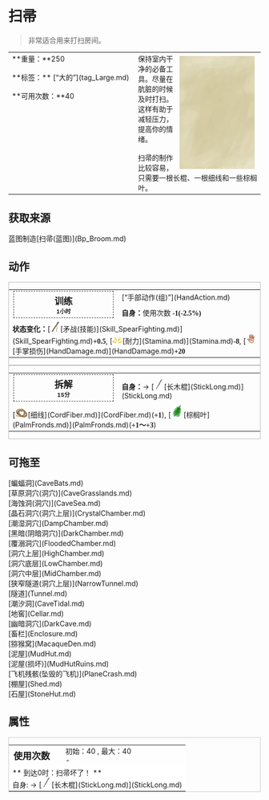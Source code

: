 # 扫帚  
> 非常适合用来打扫房间。  
  
<table class="table table-bordered" data-toggle="table"  data-show-header="false"><thead style="display:none"><tr ><th  style="width:50%;text-align:left;vertical-align:top;"  >title</th><th  style="width:50%;text-align:left;vertical-align:top;"  ></th></tr></thead><tr ><td  style="width:50%;text-align:left;vertical-align:top;"  >**重量：**250<br><br>**标签：**	[“大的”](tag_Large.md)<br><br>**可用次数：**40</td><td  style="width:50%;text-align:left;vertical-align:top;"  ><div style="float:right; margin:5px"><div class="gamecard" style="width:150px; height:225px;"><a href="Broom.md" style="color:black"><img class="bg" decoding="async" src="../wiki/Sprite/BG_SandTop.png" href="a.md" style="max-width:150px;max-height:225px;"><img decoding="async" src="../wiki/Sprite/Broom.png" class="cardimageNoBack" style="transform: translate(-50%, 0%) scale(0.4398826979472141);"><span style="font-size: 25px;">扫帚</span></a></div></div>保持室内干净的必备工具。尽量在肮脏的时候及时打扫。这样有助于减轻压力，提高你的情绪。<br><br>扫帚的制作比较容易，只需要一根长棍、一根细线和一些棕榈叶。</td></tr></tbody></table>  
  
## 获取来源  
<div style="display:inline-block"><div class="gamedatalist" style="text-align:left;min-width:200px;min-height:0px;"><div style="display:inline-block"><div style="display:inline-block;vertical-align:middle;">蓝图制造</div><div style="display:inline-block;vertical-align:middle;">[扫帚(蓝图)](Bp_Broom.md)</div></div></div></div>  
  
## 动作  
<div  style="border:1px solid #BBB"><table><tr><td rowspan="2" style="width:200px;text-align:center;font-size:1.3em;font-weight:bold"><div style="padding:5px;border:1px dashed #333"><div>训练</div><div style="font-size:0.6em;"><font data-toggle="tooltip" data-placement="top" title="4TP">1小时</font></div></div></td><td>[“手部动作(组)”](HandAction.md)</td></tr><tr><td><b>自身：</b>使用次数  <span style="font-family:ui-monospace"><b>-1(-2.5%)</b></span></td></tr><tr><td colspan="2"><b>状态变化：</b>[<div style="width:20px;display:inline-block;text-align:center"><img decoding="async" src="../wiki/Sprite/SpearStone.png" href="a.md" style="max-width:20px;max-height:20px;"></div>[矛战(技能)](Skill_SpearFighting.md)](Skill_SpearFighting.md)<span style="font-family:ui-monospace"><b>+0.5</b></span>, [<div style="width:20px;display:inline-block;text-align:center"><img decoding="async" src="../wiki/Sprite/Tired.png" href="a.md" style="max-width:20px;max-height:20px;"></div>[耐力](Stamina.md)](Stamina.md)<span style="font-family:ui-monospace"><b>-8</b></span>, [<div style="width:20px;display:inline-block;text-align:center"><img decoding="async" src="../wiki/Sprite/Hand.png" href="a.md" style="max-width:20px;max-height:20px;"></div>[手掌损伤](HandDamage.md)](HandDamage.md)<span style="font-family:ui-monospace"><b>+20</b></span></td></tr></table></div>  
<div  style="border:1px solid #BBB"><table><tr><td rowspan="2" style="width:200px;text-align:center;font-size:1.3em;font-weight:bold"><div style="padding:5px;border:1px dashed #333"><div>拆解</div><div style="font-size:0.6em;"><font data-toggle="tooltip" data-placement="top" title="1TP">15分</font></div></div></td><td></td></tr><tr><td><b>自身：</b>→ [<div style="width:20px;display:inline-block;text-align:center"><img decoding="async" src="../wiki/Sprite/StickLong.png" href="a.md" style="max-width:20px;max-height:20px;"></div>[长木棍](StickLong.md)](StickLong.md)</td></tr><tr><td colspan="2">[<div style="width:25px;display:inline-block;text-align:center"><img decoding="async" src="../wiki/Sprite/CordFiber.png" href="a.md" style="max-width:25px;max-height:25px;"></div>[细线](CordFiber.md)](CordFiber.md)(<span style="font-family:ui-monospace"><b>+1</b></span>), [<div style="width:25px;display:inline-block;text-align:center"><img decoding="async" src="../wiki/Sprite/PalmTreeLeaves.png" href="a.md" style="max-width:25px;max-height:25px;"></div>[棕榈叶](PalmFronds.md)](PalmFronds.md)(<span style="font-family:ui-monospace"><b>+1～+3</b></span>)</td></tr></table></div>  
  
  
## 可拖至  
<div style="display:inline-block"><div class="gamedatalist" style="text-align:left;min-width:100px;min-height:0px;">[蝙蝠洞](CaveBats.md)</div><div class="gamedatalist" style="text-align:left;min-width:100px;min-height:0px;">[草原洞穴(洞穴)](CaveGrasslands.md)</div><div class="gamedatalist" style="text-align:left;min-width:100px;min-height:0px;">[海蚀洞(洞穴)](CaveSea.md)</div><div class="gamedatalist" style="text-align:left;min-width:100px;min-height:0px;">[晶石洞穴(洞穴上层)](CrystalChamber.md)</div><div class="gamedatalist" style="text-align:left;min-width:100px;min-height:0px;">[潮湿洞穴](DampChamber.md)</div><div class="gamedatalist" style="text-align:left;min-width:100px;min-height:0px;">[黑暗(阴暗洞穴)](DarkChamber.md)</div><div class="gamedatalist" style="text-align:left;min-width:100px;min-height:0px;">[覆溺洞穴](FloodedChamber.md)</div><div class="gamedatalist" style="text-align:left;min-width:100px;min-height:0px;">[洞穴上层](HighChamber.md)</div><div class="gamedatalist" style="text-align:left;min-width:100px;min-height:0px;">[洞穴底层](LowChamber.md)</div><div class="gamedatalist" style="text-align:left;min-width:100px;min-height:0px;">[洞穴中层](MidChamber.md)</div><div class="gamedatalist" style="text-align:left;min-width:100px;min-height:0px;">[狭窄隧道(洞穴上层)](NarrowTunnel.md)</div><div class="gamedatalist" style="text-align:left;min-width:100px;min-height:0px;">[隧道](Tunnel.md)</div><div class="gamedatalist" style="text-align:left;min-width:100px;min-height:0px;">[潮汐洞](CaveTidal.md)</div><div class="gamedatalist" style="text-align:left;min-width:100px;min-height:0px;">[地窖](Cellar.md)</div><div class="gamedatalist" style="text-align:left;min-width:100px;min-height:0px;">[幽暗洞穴](DarkCave.md)</div><div class="gamedatalist" style="text-align:left;min-width:100px;min-height:0px;">[畜栏](Enclosure.md)</div><div class="gamedatalist" style="text-align:left;min-width:100px;min-height:0px;">[猕猴窝](MacaqueDen.md)</div><div class="gamedatalist" style="text-align:left;min-width:100px;min-height:0px;">[泥屋](MudHut.md)</div><div class="gamedatalist" style="text-align:left;min-width:100px;min-height:0px;">[泥屋(损坏)](MudHutRuins.md)</div><div class="gamedatalist" style="text-align:left;min-width:100px;min-height:0px;">[飞机残骸(坠毁的飞机)](PlaneCrash.md)</div><div class="gamedatalist" style="text-align:left;min-width:100px;min-height:0px;">[棚屋](Shed.md)</div><div class="gamedatalist" style="text-align:left;min-width:100px;min-height:0px;">[石屋](StoneHut.md)</div></div>  
  
## 属性   
<div  style="border:1px solid #CCC;"><table style="margin-bottom:0px;"><tr><td style="width:30%;text-align:left; background-color:#FEFEFE;font-size:1.3em;font-weight:bold;">使用次数</td><td style="font-size:1em;background-color:#FEFEFE">初始：40 , 最大：40<br>-</td></tr><tr style="background-color:#FFFFFF"><td colspan=2>** 到达0时：扫帚坏了！ **<br>自身: → [<div style="width:20px;display:inline-block;text-align:center"><img decoding="async" src="../wiki/Sprite/StickLong.png" href="a.md" style="max-width:20px;max-height:20px;"></div>[长木棍](StickLong.md)](StickLong.md)</td></tr></table></div>  


<script>document.title="扫帚 - 卡牌生存百科 Card Survival Wiki";</script>